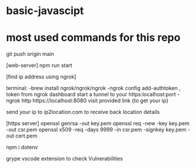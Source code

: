 # basic-javascipt

# most used commands for this repo
git push origin main

[web-server]
npm run start

[find ip address using ngrok]

terminal: 
-brew install ngrok/ngrok/ngrok
-ngrok config add-authtoken <token>, token from ngrok dashboard
start a tunnel to your https:localhost:port
-ngrok http https://localhost:8080
visit provided link {to get your ip}

send your ip to ip2location.com to receive back location details

[https server]
openssl genrsa -out key.pem
openssl req -new -key key.pem -out csr.pem
openssl x509 -req -days 9999 -in csr.pem -signkey key.pem -out cert.pem

npm i dotenv

grype vscode extension to check Vulnerabilities